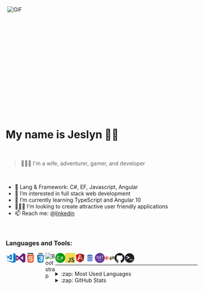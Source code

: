 <img align="right" alt="GIF" src="https://media.giphy.com/media/ZAaaCK5RhUWxG/giphy.gif" width="500" height="320"/>

# My name is Jeslyn 👋🏻

<br/>

> 👩🏻‍💻 I'm a wife, adventurer, gamer, and developer

<br/>

<!-- - ✍🏻 You can find my projects in my portfolio -->
- 🔨 Lang & Framework: C#, EF, Javascript, Angular
- 💭 I’m interested in full stack web development
- 🌱 I’m currently learning TypeScript and Angular 10
- 👷🏻‍♀️ I’m looking to create attractive user friendly applications
- 📫 Reach me: @[linkedin]

<br/>

### Languages and Tools:

<img align="left" alt="Visual Studio Code" width="26px" src="https://raw.githubusercontent.com/github/explore/80688e429a7d4ef2fca1e82350fe8e3517d3494d/topics/visual-studio-code/visual-studio-code.png" />
<img align="left" alt="Visual Studio Community" width="26px" src="https://github.com/devicons/devicon/blob/master/icons/visualstudio/visualstudio-plain.svg" />
<img align="left" alt="HTML5" width="26px" src="https://raw.githubusercontent.com/github/explore/80688e429a7d4ef2fca1e82350fe8e3517d3494d/topics/html/html.png" />
<img align="left" alt="CSS3" width="26px" src="https://raw.githubusercontent.com/github/explore/80688e429a7d4ef2fca1e82350fe8e3517d3494d/topics/css/css.png" />
<img align="left" alt="Bootstrap" width="26px" src="https://raw.githubusercontent.com/jmnote/z-icons/master/svg/bootstrap.svg" />
<img align="left" alt="CSharp" width="26px" src="https://raw.githubusercontent.com/github/explore/80688e429a7d4ef2fca1e82350fe8e3517d3494d/topics/csharp/csharp.png" />
<img align="left" alt="JavaScript" width="26px" src="https://raw.githubusercontent.com/github/explore/80688e429a7d4ef2fca1e82350fe8e3517d3494d/topics/javascript/javascript.png" />
<img align="left" alt="Angular" width="26px" src="https://github.com/devicons/devicon/blob/master/icons/angularjs/angularjs-original.svg" />
<!--<img align="left" alt="Node.js" width="26px" src="https://raw.githubusercontent.com/github/explore/80688e429a7d4ef2fca1e82350fe8e3517d3494d/topics/nodejs/nodejs.png" />-->
<img align="left" alt="SQL" width="26px" src="https://raw.githubusercontent.com/github/explore/80688e429a7d4ef2fca1e82350fe8e3517d3494d/topics/sql/sql.png" />
<img align="left" alt="DotNetCore" width="26px" src="https://github.com/devicons/devicon/blob/master/icons/dotnetcore/dotnetcore-original.svg" />
<img align="left" alt="Git" width="26px" src="https://raw.githubusercontent.com/github/explore/80688e429a7d4ef2fca1e82350fe8e3517d3494d/topics/git/git.png" />
<img align="left" alt="GitHub" width="26px" src="https://raw.githubusercontent.com/github/explore/78df643247d429f6cc873026c0622819ad797942/topics/github/github.png" />
<img align="left" alt="Terminal" width="26px" src="https://raw.githubusercontent.com/github/explore/80688e429a7d4ef2fca1e82350fe8e3517d3494d/topics/terminal/terminal.png" />

<br/>

---


<details>
  <summary>:zap: Most Used Languages</summary>
  <img align="left" alt="Jeslyn's GitHub Top Languages" src="https://github-readme-stats.vercel.app/api/top-langs/?username=jeslynwhite&show_icons=true&theme=dracula" />
</details>

<details>
  <summary>:zap: GitHub Stats</summary>
  <img align="left" alt="Jeslyn's GitHub Stats" src="https://github-readme-stats.vercel.app/api?username=jeslynwhite&show_icons=true&theme=dracula&hide=stars,issues" />
</details>

[linkedin]: https://linkedin.com/in/jeslyn-white
